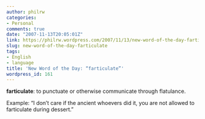 ```yaml
---
author: philrw
categories:
- Personal
comments: true
date: "2007-11-13T20:05:01Z"
link: https://philrw.wordpress.com/2007/11/13/new-word-of-the-day-farticulate/
slug: new-word-of-the-day-farticulate
tags:
- English
- language
title: 'New Word of the Day: “farticulate”'
wordpress_id: 161
---
```


**farticulate**: to punctuate or otherwise communicate through flatulance.


Example: “I don’t care if the ancient whoevers did it, you are not allowed to farticulate during dessert.”


